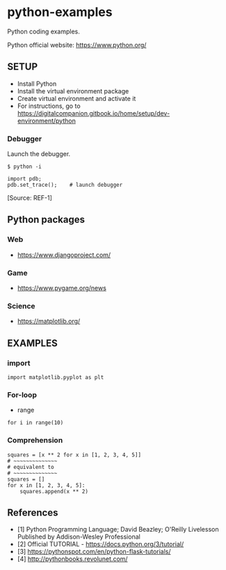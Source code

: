# python-examples

Python coding examples.

Python official website: https://www.python.org/

## SETUP

- Install Python
- Install the virtual environment package
- Create virtual environment and activate it
- For instructions, go to https://digitalcompanion.gitbook.io/home/setup/dev-environment/python

### Debugger

Launch the debugger.
```
$ python -i

import pdb;
pdb.set_trace();    # launch debugger
```
[Source: REF-1]


## Python packages

### Web

- https://www.djangoproject.com/

### Game

- https://www.pygame.org/news

### Science

- https://matplotlib.org/


## EXAMPLES

### import
```
import matplotlib.pyplot as plt
```

### For-loop

- range
```
for i in range(10)
```

### Comprehension
```
squares = [x ** 2 for x in [1, 2, 3, 4, 5]]
# ~~~~~~~~~~~~~~
# equivalent to
# ~~~~~~~~~~~~~~
squares = []
for x in [1, 2, 3, 4, 5]:
	squares.append(x ** 2)
```

## References

- [1] Python Programming Language; David Beazley; O'Reilly Livelesson
  Published by Addison-Wesley Professional
- [2] Official TUTORIAL - https://docs.python.org/3/tutorial/
- [3] https://pythonspot.com/en/python-flask-tutorials/
- [4] http://pythonbooks.revolunet.com/
